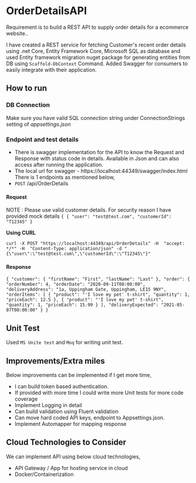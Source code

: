 # OrderDetailsAPI

Requirement is to build a REST API to supply order details for a ecommerce website..

I have created a REST service for fetching Customer's recent order details using .net Core, Entity Framework Core, Microsoft SQL as database and used Entity framework migration nuget package for generating entities from DB using `Scaffold-DbContext` Command. 
Added Swagger for consumers to easily integrate with their application.

## How to run
### DB Connection
Make sure you have valid SQL connection string under ConnectionStrings setting of *appsettings.json*

### Endpoint and test details
- There is swagger implementation for the API to know the Request and Response with status code in details. Available in Json and can also access after running the application.
- The local url for swagger - https://localhost:44349/swagger/index.html
There is 1 endpoints as mentioned below,
- `POST` /api/OrderDetails
#### Request
NOTE : Please use valid customer details. For security reason I have provided mock details
`{
{
  "user": "test@test.com",
  "customerId": "T12345"
}`

**Using CURL**

`curl -X POST "https://localhost:44349/api/OrderDetails" -H  "accept: */*" -H  "Content-Type: application/json" -d "{\"user\":\"test@test.com\",\"customerId\":\"T12345\"}"`
#### Response
`{
  "customer": {
    "firstName": "First",
    "lastName": "Last"
  },
  "order": {
    "orderNumber": 4,
    "orderDate": "2020-09-11T00:00:00",
    "deliveryAddress": "1a, Uppingham Gate, Uppingham, LE15 9NY",
    "orderItems": [
      {
        "product": "'I love my pet' t-shirt",
        "quantity": 1,
        "priceEach": 12.5
      },
      {
        "product": "'I love my pet' t-shirt",
        "quantity": 1,
        "priceEach": 15.99
      }
    ],
    "deliveryExpected": "2021-05-07T00:00:00"
  }
}`

## Unit Test
Used `MS Unite test` and `Moq` for writing unit test.

## Improvements/Extra miles
Below improvements can be implemented if I get more time,
 - I can build token based authentication.
 - If provided with more time I could write more Unit tests for more code coverage
 - Implement Logging in detail
 - Can build validation using Fluent validation
 - Can move hard coded API keys, endpoint to Appsettings.json.
 - Implement Automapper for mapping response

## Cloud Technologies to Consider
We can implement API using below cloud technologies,
 - API Gateway / App for hosting service in cloud
 - Docker/Containerization
